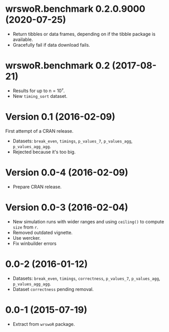 # wrswoR.benchmark 0.2.0.9000 (2020-07-25)

- Return tibbles or data frames, depending on if the tibble package is available.
- Gracefully fail if data download fails.


# wrswoR.benchmark 0.2 (2017-08-21)

- Results for up to n = 10⁷.
- New `timing_sort` dataset.


Version 0.1 (2016-02-09)
===

First attempt of a CRAN release.

- Datasets: `break_even`, `timings`, `p_values_7`, `p_values_agg`, `p_values_agg_agg`.
- Rejected because it's too big.


Version 0.0-4 (2016-02-09)
===

- Prepare CRAN release.


Version 0.0-3 (2016-02-04)
===

- New simulation runs with wider ranges and using `ceiling()` to compute `size` from `r`.
- Removed outdated vignette.
- Use wercker.
- Fix winbuilder errors


0.0-2 (2016-01-12)
==================

- Datasets: `break_even`, `timings`, `correctness`, `p_values_7`, `p_values_agg`, `p_values_agg_agg`.
- Dataset `correctness` pending removal.


0.0-1 (2015-07-19)
==================

- Extract from `wrswoR` package.

